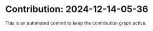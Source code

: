 # Contribution: 2024-12-14-05-36
This is an automated commit to keep the contribution graph active.
